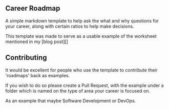 ## Career Roadmap

A simple markdown template to help ask the what and why questions for your career, along with certain ratios to help make decisions.

This template was made to serve as a usable example of the worksheet mentioned in my [blog post][]

## Contributing

It would be excellent for people who use the template to contribute their 'roadmaps' back as examples.

If you wish to do so please create a Pull Request, with the example under a folder which is named on the type of area your career is focused on.

As an example that maybe Software Development or DevOps.

